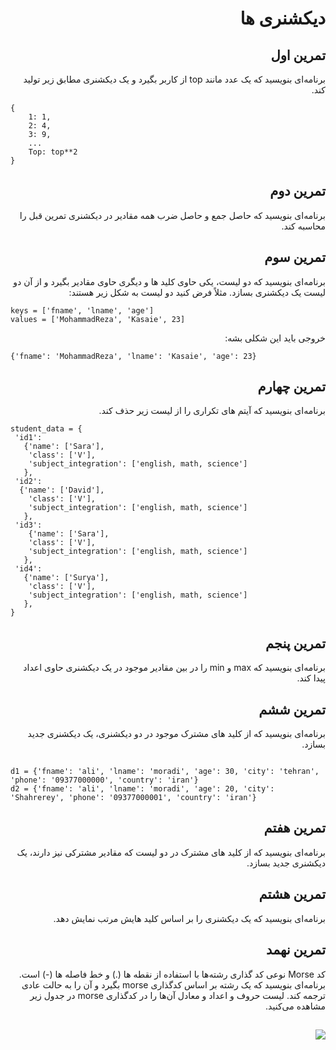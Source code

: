 <div dir="rtl">

# دیکشنری ها


## تمرین اول

برنامه‌ای بنویسید که یک عدد مانند top از کاربر بگیرد و یک دیکشنری مطابق زیر تولید کند.

<div dir="ltr">

```
{
    1: 1,
    2: 4,
    3: 9,
    ...
    Top: top**2
}
```
</div>

## تمرین دوم

برنامه‌ای بنویسید که حاصل جمع و حاصل ضرب همه مقادیر در دیکشنری تمرین قبل را محاسبه کند.


## تمرین سوم

برنامه‌ای بنویسید که دو لیست، یکی حاوی کلید ها و دیگری حاوی مقادیر بگیرد و از آن دو لیست یک دیکشنری بسازد. مثلاً فرض کنید دو لیست به شکل زیر هستند:

<div dir="ltr">
    
```
keys = ['fname', 'lname', 'age']
values = ['MohammadReza', 'Kasaie', 23]
```
    
</div>
خروجی باید این شکلی بشه:

<div dir="ltr">

```
{'fname': 'MohammadReza', 'lname': 'Kasaie', 'age': 23}
```
</div>

## تمرین چهارم

برنامه‌ای بنویسید که آیتم های تکراری را از لیست زیر حذف کند.

<div dir="ltr">

```
student_data = {
 'id1': 
   {'name': ['Sara'], 
    'class': ['V'], 
    'subject_integration': ['english, math, science']
   },
 'id2': 
  {'name': ['David'], 
    'class': ['V'], 
    'subject_integration': ['english, math, science']
   },
 'id3': 
    {'name': ['Sara'], 
    'class': ['V'], 
    'subject_integration': ['english, math, science']
   },
 'id4': 
   {'name': ['Surya'], 
    'class': ['V'], 
    'subject_integration': ['english, math, science']
   },
}
```

</div>

## تمرین پنجم

برنامه‌ای بنویسید که max و  min را در بین مقادیر موجود در یک دیکشنری حاوی اعداد پیدا کند.


## تمرین ششم

برنامه‌ای بنویسید که از کلید های مشترک موجود در دو دیکشنری، یک دیکشنری جدید بسازد.

<div dir="ltr">

```

d1 = {'fname': 'ali', 'lname': 'moradi', 'age': 30, 'city': 'tehran', 'phone': '09377000000', 'country': 'iran'}
d2 = {'fname': 'ali', 'lname': 'moradi', 'age': 20, 'city': 'Shahrerey', 'phone': '09377000001', 'country': 'iran'}

```

</div>


## تمرین هفتم

برنامه‌ای بنویسید که از کلید های مشترک در دو لیست که مقادیر مشترکی نیز دارند، یک دیکشنری جدید بسازد.


## تمرین هشتم

برنامه‌ای بنویسید که یک دیکشنری را بر اساس کلید هایش مرتب نمایش دهد.


## تمرین نهمد

کد Morse نوعی کد گذاری رشته‌ها با استفاده از نقطه ها (.) و خط فاصله ها (-) است. برنامه‌ای بنویسید که یک رشته بر اساس کدگذاری morse بگیرد و آن را به حالت عادی ترجمه کند. لیست حروف و اعداد و معادل آن‌ها را در کدگذاری morse در جدول زیر مشاهده می‌کنید.

## ![](https://microbit-challenges.readthedocs.io/en/latest/_images/morse.png)

</div>
